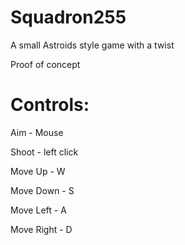 # Squadron255

A small Astroids style game with a twist

Proof of concept 

# Controls:

Aim - Mouse

Shoot - left click

Move Up - W

Move Down - S

Move Left - A

Move Right - D
